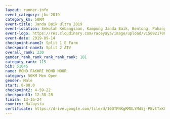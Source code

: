 ```yaml
---
layout: runner-info 
event_category: jbu-2019 
category_km: 50KM 
event-title: Janda Baik Ultra 2019 
event-location: Sekolah Kebangsaan, Kampung Janda Baik, Bentong, Pahang, Malaysia 
event-logo: https://res.cloudinary.com/raceyaya/image/upload/v1569217009/logo/janda-baik_vch1pc.jpg 
event-date: 2019-09-14 
checkpoint-name2: Split 1 E Farm 
checkpoint-name3: Split 2 ATV 
overall_rank: 230
gender_rank_rank_rank_rank_rank: 181
category_rank: 115
bib: 51045
name: MOHD FAKHRI MOHD NOOR
category: 50KM Men Open
gender: Male
start: 0-00.0
checkpoint2: 4-59-22
checkpoint3: 12-38-28
finish: 13-16-24
country: Malaysia
certificate: https://drive.google.com/file/d/10OTPNKgRMOLYMd5j-PBvtTxKQF_8htGN/view?usp=sharing
---
```

